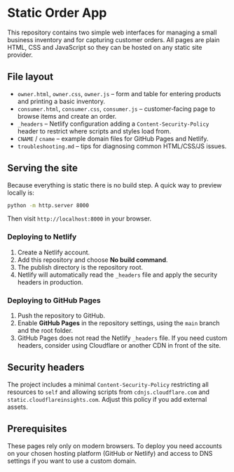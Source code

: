 # Static Order App

This repository contains two simple web interfaces for managing a small business inventory and for capturing customer orders. All pages are plain HTML, CSS and JavaScript so they can be hosted on any static site provider.

## File layout

- `owner.html`, `owner.css`, `owner.js` – form and table for entering products and printing a basic inventory.
- `consumer.html`, `consumer.css`, `consumer.js` – customer‑facing page to browse items and create an order.
- `_headers` – Netlify configuration adding a `Content‑Security‑Policy` header to restrict where scripts and styles load from.
- `CNAME` / `cname` – example domain files for GitHub Pages and Netlify.
- `troubleshooting.md` – tips for diagnosing common HTML/CSS/JS issues.

## Serving the site

Because everything is static there is no build step. A quick way to preview locally is:

```bash
python -m http.server 8000
```

Then visit `http://localhost:8000` in your browser.

### Deploying to Netlify
1. Create a Netlify account.
2. Add this repository and choose **No build command**.
3. The publish directory is the repository root.
4. Netlify will automatically read the `_headers` file and apply the security headers in production.

### Deploying to GitHub Pages
1. Push the repository to GitHub.
2. Enable **GitHub Pages** in the repository settings, using the `main` branch and the root folder.
3. GitHub Pages does not read the Netlify `_headers` file. If you need custom headers, consider using Cloudflare or another CDN in front of the site.

## Security headers

The project includes a minimal `Content‑Security‑Policy` restricting all resources to `self` and allowing scripts from `cdnjs.cloudflare.com` and `static.cloudflareinsights.com`. Adjust this policy if you add external assets.

## Prerequisites

These pages rely only on modern browsers. To deploy you need accounts on your chosen hosting platform (GitHub or Netlify) and access to DNS settings if you want to use a custom domain.
